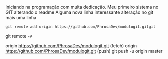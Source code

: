 Iniciando na programação com muita dedicação.
    Meu primeiro sistema no GIT
    alterando o readme
    Alguma nova linha interessante 
    alteração no git
    mais uma linha 
    

    git remote add origin https://github.com/PhrosaDev/modulogit.gitgit 

git remote -v

origin  https://github.com/PhrosaDev/modulogit.git (fetch)
origin  https://github.com/PhrosaDev/modulogit.git (push) 
git push -u origin master